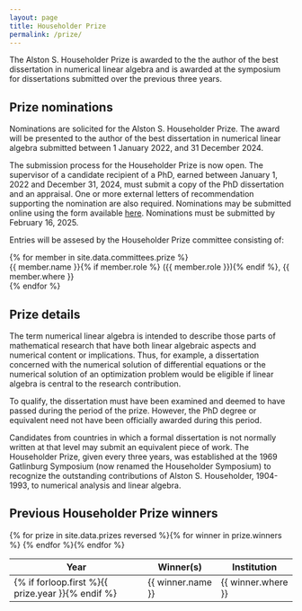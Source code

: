 ```yaml
---
layout: page
title: Householder Prize
permalink: /prize/
---
```


The Alston S. Householder Prize is awarded to the the author of the best dissertation in numerical linear algebra and is awarded at the symposium for dissertations submitted over the previous three years.

## Prize nominations

Nominations are solicited for the Alston S. Householder Prize. The award will be presented to the author of the best dissertation in numerical linear algebra submitted between 1 January 2022, and 31 December 2024. 

The submission process for the Householder Prize is now open. The supervisor of a candidate recipient of a PhD, earned between January 1, 2022 and December 31, 2024, must submit a copy of the PhD dissertation and an appraisal. One or more external letters of recommendation supporting the nomination are also required. Nominations may be submitted online using the form available [here](https://forms.gle/dniHd1f6eZuhFAoNA). Nominations must be submitted by February 16, 2025.



Entries will be assesed by the Householder Prize committee consisting of:

<ul style="list-style: none; padding-left: 0;">
  {% for member in site.data.committees.prize %}
  <li>{{ member.name }}{% if member.role %} ({{ member.role }}){% endif %}, {{ member.where }}</li>
  {% endfor %}
</ul>

## Prize details

The term numerical linear algebra is intended to describe those parts of mathematical research that have both linear algebraic aspects and numerical content or implications. Thus, for example, a dissertation concerned with the numerical solution of differential equations or the numerical solution of an optimization problem would be eligible if linear algebra is central to the research contribution.

To qualify, the dissertation must have been examined and deemed to have passed during the period of the prize. However, the PhD degree or equivalent need not have been officially awarded during this period.

Candidates from countries in which a formal dissertation is not normally written at that level may submit an equivalent piece of work. The Householder Prize, given every three years, was established at the 1969 Gatlinburg Symposium (now renamed the Householder Symposium) to recognize the outstanding contributions of Alston S. Householder, 1904-1993, to numerical analysis and linear algebra.

## Previous Householder Prize winners

<table>
    <thead>
        <tr>
            <th>Year</th>
            <th>Winner(s)</th>
            <th>Institution</th>
        </tr>
    </thead>
    <tbody>
    {% for prize in site.data.prizes reversed %}{% for winner in prize.winners %}
    <tr>
      <td>{% if forloop.first %}{{ prize.year }}{% endif %}</td>
      <td>{{ winner.name }}</td>
      <td>{{ winner.where }}</td>
    </tr>
    {% endfor %}{% endfor %}
    </tbody>
</table>


